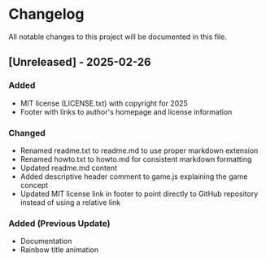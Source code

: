 # Changelog

All notable changes to this project will be documented in this file.

## [Unreleased] - 2025-02-26

### Added
- MIT license (LICENSE.txt) with copyright for 2025
- Footer with links to author's homepage and license information

### Changed
- Renamed readme.txt to readme.md to use proper markdown extension
- Renamed howto.txt to howto.md for consistent markdown formatting
- Updated readme.md content
- Added descriptive header comment to game.js explaining the game concept
- Updated MIT license link in footer to point directly to GitHub repository instead of using a relative link

### Added (Previous Update)
- Documentation
- Rainbow title animation
